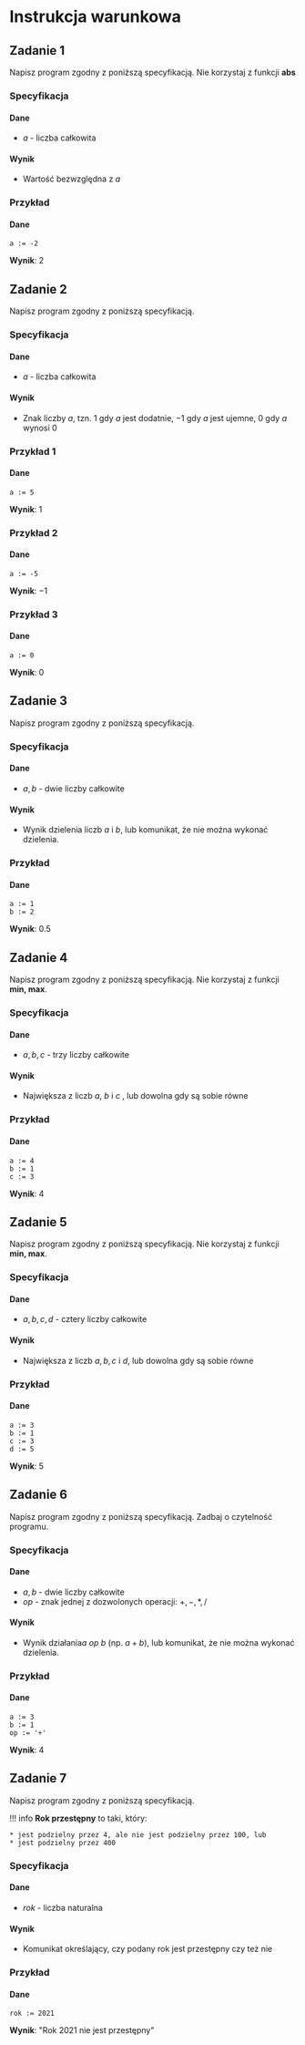 # Instrukcja warunkowa

## Zadanie 1

Napisz program zgodny z poniższą specyfikacją. Nie korzystaj z funkcji **abs**

### Specyfikacja

#### Dane

* $a$ - liczba całkowita

#### Wynik

* Wartość bezwzględna z $a$

### Przykład

#### Dane

```
a := -2
```

**Wynik**: $2$ 

## Zadanie 2

Napisz program zgodny z poniższą specyfikacją.

### Specyfikacja

#### Dane

* $a$ - liczba całkowita

#### Wynik

* Znak liczby $a$, tzn. $1$ gdy $a$ jest dodatnie, $-1$ gdy $a$ jest ujemne, $0$ gdy $a$ wynosi $0$ 

### Przykład 1

#### Dane

```
a := 5
```

**Wynik**: $1$ 

### Przykład 2

#### Dane

```
a := -5
```

**Wynik**: $-1$ 

### Przykład 3

#### Dane

```
a := 0
```

**Wynik**: $0$ 

## Zadanie 3

Napisz program zgodny z poniższą specyfikacją.

### Specyfikacja

#### Dane

* $a, b$ - dwie liczby całkowite

#### Wynik

* Wynik dzielenia liczb $a$ i $b$, lub komunikat, że nie można wykonać dzielenia.

### Przykład

#### Dane

```
a := 1
b := 2
```

**Wynik**: $0.5$ 

## Zadanie 4

Napisz program zgodny z poniższą specyfikacją. Nie korzystaj z funkcji **min, max**.

### Specyfikacja

#### Dane

* $a, b, c$ - trzy liczby całkowite

#### Wynik

* Największa z liczb $a$, $b$ i $c$ , lub dowolna gdy są sobie równe

### Przykład

#### Dane

```
a := 4
b := 1
c := 3
```

**Wynik**: $4$ 

## Zadanie 5

Napisz program zgodny z poniższą specyfikacją. Nie korzystaj z funkcji **min, max**.

### Specyfikacja

#### Dane

* $a, b, c, d$ - cztery liczby całkowite

#### Wynik

* Największa z liczb $a, b, c$ i $d$, lub dowolna gdy są sobie równe

### Przykład

#### Dane

```
a := 3
b := 1
c := 3
d := 5
```

**Wynik**: $5$ 

## Zadanie 6

Napisz program zgodny z poniższą specyfikacją. Zadbaj o czytelność programu.

### Specyfikacja

#### Dane

* $a, b$ - dwie liczby całkowite
* $op$ - znak jednej z dozwolonych operacji: $+,-,*,/$ 

#### Wynik

* Wynik działania$a\ op\ b$ (np. $a+b$), lub komunikat, że nie można wykonać dzielenia.

### Przykład

#### Dane

```
a := 3
b := 1
op := '+'
```

**Wynik**: $4$ 

## Zadanie 7

Napisz program zgodny z poniższą specyfikacją.

!!! info
	**Rok przestępny** to taki, który:
	
	* jest podzielny przez 4, ale nie jest podzielny przez 100, lub
	* jest podzielny przez 400

### Specyfikacja

#### Dane

* $rok$ - liczba naturalna

#### Wynik

* Komunikat określający, czy podany rok jest przestępny czy też nie

### Przykład

#### Dane

```
rok := 2021
```

**Wynik**:  "Rok 2021 nie jest przestępny"
